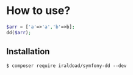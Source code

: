 # How to use?

```php
$arr = ['a'=>'a','b'=>b];
dd($arr);
```

## 	Installation

```
$ composer require iraldoad/symfony-dd --dev
```
